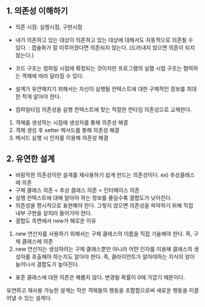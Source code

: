 ## 1. 의존성 이해하기
- 의존 시점: 실행시점, 구현시점
- 내가 의존하고 있는 대상이 의존하고 있는 대상에 대해서도 자동적으로 의존될 수 있다.
: 캡슐화가 잘 이루어졌다면 의존되지 않는다. (드러내지 않으면 의존이 되지 않는다.)

- 코드 구조는 컴파일 시점에 확정되는 것이지만 프로그램의 실햄 시점 구조는 협력하는 객체에 따라 달라질 수 있다.
- 설계가 유연해지기 위해서는 자신이 실행될 컨텍스트에 대한 구체적인 정보를 최대한 적게 알아야 한다.
- 컴파일타임 의존성을 실행 컨텍스트에 맞는 적절한 런타임 의존성으로 교체한다.
1) 객체를 생성하는 시점에 생성자를 통해 의존성 해결
2) 객체 생성 후 setter 메서드를 통해 의존성 해결
3) 메서드 실행 시 인자를 이용해 의존성 해결

## 2. 유연한 설계
- 바람직한 의존성이란 설계를 재사용하기 쉽게 만드는 의존성이다. ex) 추상클래스에 의존
- 구체 클래스 의존 < 추상 클래스 의존 < 인터페이스 의존
- 실행 컨텍스트에 대해 알아야 하는 정보를 줄일수록 결합도가 낮아진다.
- 의존성을 명시적으로 표현해야 한다. 그렇지 않으면 의존성을 파악하기 위해 직접 내부 구현을 살피러 들어가야 한다.
- 결합도 측면에서 new가 해로운 이유
1) new 연산자를 사용하기 위해서는 구체 클래스의 이름을 직접 기술해야 한다. 즉, 구체 클래스에 의존
2) new 연산자는 생성하려는 구체 클래스뿐만 아니라 어떤 인자를 이용해 클래스의 생성자를 호출해야 하는지도 알아야 한다. 즉, 클라이언트가 알아야하는 지식의 양이 늘어나서 결합도가 높아진다.
- 표준 클래스에 대한 의존은 해롭지 않다. 변경될 확률이 0에 가깝기 때문이다.

유연하고 재사용 가능한 설계는 작은 객체들의 행동을 조합함으로써 새로운 행동을 이끌어낼 수 있는 설계다.
